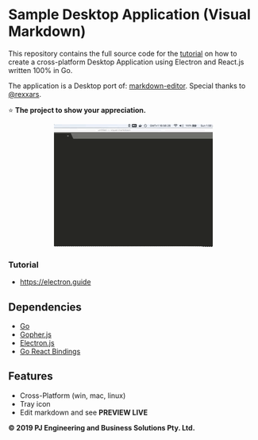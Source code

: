 # Sample Desktop Application (Visual Markdown)

This repository contains the full source code for the [tutorial](https://electron.guide) on how to create a cross-platform Desktop Application using Electron and React.js written 100% in Go.

The application is a Desktop port of: [markdown-editor](https://github.com/rexxars/markdown-editor). Special thanks to [@rexxars](https://github.com/rexxars).

⭐ **The project to show your appreciation.**

<p align="center">
  <a href="https://electron.guide">
    <img src="/assets/preview.gif" alt="screenshot">
  </a>
</p>

### Tutorial

-   https://electron.guide


## Dependencies

-   [Go](https://golang.org)
-   [Gopher.js](https://github.com/gopherjs/gopherjs)
-   [Electron.js](https://electronjs.org)
-   [Go React Bindings](https://github.com/rocketlaunchr/react)

## Features

-   Cross-Platform (win, mac, linux)
-   Tray icon
-   Edit markdown and see **PREVIEW LIVE**


**© 2019 PJ Engineering and Business Solutions Pty. Ltd.**
